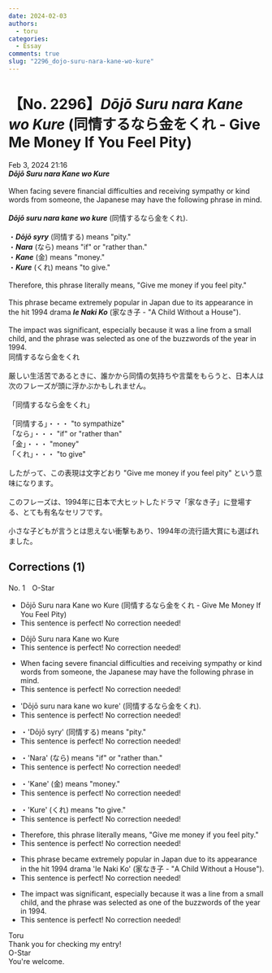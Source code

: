 ```yaml
---
date: 2024-02-03
authors:
  - toru
categories:
  - Essay
comments: true
slug: "2296_dojo-suru-nara-kane-wo-kure"
---
```


# 【No. 2296】<strong><em>Dōjō Suru nara Kane wo Kure</em></strong> (同情するなら金をくれ - Give Me Money If You Feel Pity)
<div class="date">Feb 3, 2024 21:16</div>
<div id="post"><div id="body_show_ori">
<strong><em>Dōjō Suru nara Kane wo Kure</em></strong><br/><br/>When facing severe financial difficulties and receiving sympathy or kind words from someone, the Japanese may have the following phrase in mind.<br/><br/><strong><em>Dōjō suru nara kane wo kure</em></strong> (同情するなら金をくれ).<br/><br/>・<strong><em>Dōjō syry</em></strong> (同情する) means "pity."<br/>・<strong><em>Nara</em></strong> (なら) means "if" or "rather than."<br/>・<strong><em>Kane</em></strong> (金) means "money."<br/>・<strong><em>Kure</em></strong> (くれ) means "to give."<br/><br/>Therefore, this phrase literally means, "Give me money if you feel pity."<br/><br/>This phrase became extremely popular in Japan due to its appearance in the hit 1994 drama <strong><em>Ie Naki Ko</em></strong> (家なき子 - "A Child Without a House").<br/><br/>The impact was significant, especially because it was a line from a small child, and the phrase was selected as one of the buzzwords of the year in 1994.
</div></div>

<!-- more -->

<div id="post_ja"><div id="body_show_mo">
同情するなら金をくれ<br/><br/>厳しい生活苦であるときに、誰かから同情の気持ちや言葉をもらうと、日本人は次のフレーズが頭に浮かぶかもしれません。<br/><br/>「同情するなら金をくれ」<br/><br/>「同情する」・・・ "to sympathize"<br/>「なら」・・・ "if" or "rather than"<br/>「金」・・・ "money"<br/>「くれ」・・・ "to give"<br/><br/>したがって、この表現は文字どおり "Give me money if you feel pity" という意味になります。<br/><br/>このフレーズは、1994年に日本で大ヒットしたドラマ「家なき子」に登場する、とても有名なセリフです。<br/><br/>小さな子どもが言うとは思えない衝撃もあり、1994年の流行語大賞にも選ばれました。
</div></div>

## Corrections (1)
<div id="block"><div class="first_name"> No. 1　<span class="just_name">O-Star</span></div><div id="block2">
<ul class="correction_field">
<li class="incorrect">Dōjō Suru nara Kane wo Kure (同情するなら金をくれ - Give Me Money If You Feel Pity)</li>
<li class="corrected perfect">This sentence is perfect! No correction needed!</li>
</ul>
<ul class="correction_field">
<li class="incorrect">Dōjō Suru nara Kane wo Kure</li>
<li class="corrected perfect">This sentence is perfect! No correction needed!</li>
</ul>
<ul class="correction_field">
<li class="incorrect">When facing severe financial difficulties and receiving sympathy or kind words from someone, the Japanese may have the following phrase in mind.</li>
<li class="corrected perfect">This sentence is perfect! No correction needed!</li>
</ul>
<ul class="correction_field">
<li class="incorrect">'Dōjō suru nara kane wo kure' (同情するなら金をくれ).</li>
<li class="corrected perfect">This sentence is perfect! No correction needed!</li>
</ul>
<ul class="correction_field">
<li class="incorrect">・'Dōjō syry' (同情する) means "pity."</li>
<li class="corrected perfect">This sentence is perfect! No correction needed!</li>
</ul>
<ul class="correction_field">
<li class="incorrect">・'Nara' (なら) means "if" or "rather than."</li>
<li class="corrected perfect">This sentence is perfect! No correction needed!</li>
</ul>
<ul class="correction_field">
<li class="incorrect">・'Kane' (金) means "money."</li>
<li class="corrected perfect">This sentence is perfect! No correction needed!</li>
</ul>
<ul class="correction_field">
<li class="incorrect">・'Kure' (くれ) means "to give."</li>
<li class="corrected perfect">This sentence is perfect! No correction needed!</li>
</ul>
<ul class="correction_field">
<li class="incorrect">Therefore, this phrase literally means, "Give me money if you feel pity."</li>
<li class="corrected perfect">This sentence is perfect! No correction needed!</li>
</ul>
<ul class="correction_field">
<li class="incorrect">This phrase became extremely popular in Japan due to its appearance in the hit 1994 drama 'Ie Naki Ko' (家なき子 - "A Child Without a House").</li>
<li class="corrected perfect">This sentence is perfect! No correction needed!</li>
</ul>
<ul class="correction_field">
<li class="incorrect">The impact was significant, especially because it was a line from a small child, and the phrase was selected as one of the buzzwords of the year in 1994.</li>
<li class="corrected perfect">This sentence is perfect! No correction needed!</li>
</ul>
</div><div class="name"><span class="just_name">Toru</span><br>
Thank you for checking my entry!
</div>
<div class="name"><span class="just_name">O-Star</span><br>
You're welcome.
</div>
</div>
